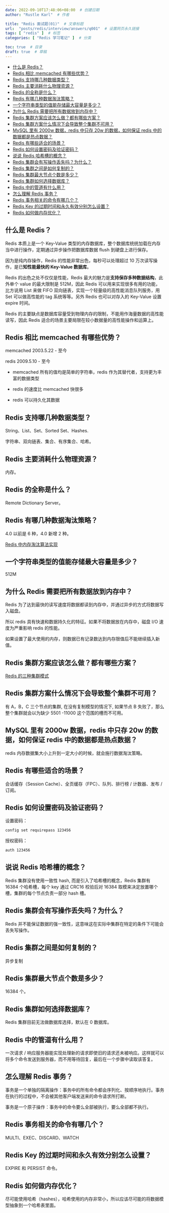 ```yaml
---
date: 2022-09-10T17:48:06+08:00  # 创建日期
author: "Rustle Karl"  # 作者

title: "Redis 面试题(01)"  # 文章标题
url:  "posts/redis/interview/answers/q001"  # 设置网页永久链接
tags: [ "redis" ]  # 标签
categories: [ "Redis 学习笔记" ]  # 分类

toc: true  # 目录
draft: true  # 草稿
---
```


- [什么是 Redis？](#什么是-redis)
- [Redis 相比 memcached 有哪些优势？](#redis-相比-memcached-有哪些优势)
- [Redis 支持哪几种数据类型？](#redis-支持哪几种数据类型)
- [Redis 主要消耗什么物理资源？](#redis-主要消耗什么物理资源)
- [Redis 的全称是什么？](#redis-的全称是什么)
- [Redis 有哪几种数据淘汰策略？](#redis-有哪几种数据淘汰策略)
- [一个字符串类型的值能存储最大容量是多少？](#一个字符串类型的值能存储最大容量是多少)
- [为什么 Redis 需要把所有数据放到内存中？](#为什么-redis-需要把所有数据放到内存中)
- [Redis 集群方案应该怎么做？都有哪些方案？](#redis-集群方案应该怎么做都有哪些方案)
- [Redis 集群方案什么情况下会导致整个集群不可用？](#redis-集群方案什么情况下会导致整个集群不可用)
- [MySQL 里有 2000w 数据，redis 中只存 20w 的数据，如何保证 redis 中的数据都是热点数据？](#mysql-里有-2000w-数据redis-中只存-20w-的数据如何保证-redis-中的数据都是热点数据)
- [Redis 有哪些适合的场景？](#redis-有哪些适合的场景)
- [Redis 如何设置密码及验证密码？](#redis-如何设置密码及验证密码)
- [说说 Redis 哈希槽的概念？](#说说-redis-哈希槽的概念)
- [Redis 集群会有写操作丢失吗？为什么？](#redis-集群会有写操作丢失吗为什么)
- [Redis 集群之间是如何复制的？](#redis-集群之间是如何复制的)
- [Redis 集群最大节点个数是多少？](#redis-集群最大节点个数是多少)
- [Redis 集群如何选择数据库？](#redis-集群如何选择数据库)
- [Redis 中的管道有什么用？](#redis-中的管道有什么用)
- [怎么理解 Redis 事务？](#怎么理解-redis-事务)
- [Redis 事务相关的命令有哪几个？](#redis-事务相关的命令有哪几个)
- [Redis Key 的过期时间和永久有效分别怎么设置？](#redis-key-的过期时间和永久有效分别怎么设置)
- [Redis 如何做内存优化？](#redis-如何做内存优化)

## 什么是 Redis？

Redis 本质上是一个 Key-Value 类型的内存数据库，整个数据库统统加载在内存当中进行操作，定期通过异步操作把数据库数据 flush 到硬盘上进行保存。

因为是纯内存操作，Redis 的性能非常出色，每秒可以处理超过 10 万次读写操作，是已**知性能最快的 Key-Value 数据库**。

Redis 的出色之处不仅仅是性能，Redis 最大的魅力是**支持保存多种数据结构**，此外单个 value 的最大限制是 512M，因此 Redis 可以用来实现很多有用的功能，比方说用 List 来做 FIFO 双向链表，实现一个轻量级的高性能消息队列服务，用 Set 可以做高性能的 tag 系统等等。另外 Redis 也可以对存入的 Key-Value 设置 expire 时间。

Redis 的主要缺点是数据库容量受到物理内存的限制，不能用作海量数据的高性能读写，因此 Redis 适合的场景主要局限在较小数据量的高性能操作和运算上。

## Redis 相比 memcached 有哪些优势？

memcached 2003.5.22 - 至今

redis 2009.5.10 - 至今

- memcached 所有的值均是简单的字符串，redis 作为其替代者，支持更为丰富的数据类型

- redis 的速度比 memcached 快很多

- redis 可以持久化其数据

## Redis 支持哪几种数据类型？

String、List、Set、Sorted Set、Hashes.

字符串、双向链表、集合、有序集合、哈希。

## Redis 主要消耗什么物理资源？

内存。

## Redis 的全称是什么？

Remote Dictionary Server。

## Redis 有哪几种数据淘汰策略？

4.0 以前是 6 种，4.0 新增 2 种。

[Redis 中内存淘汰算法实现](../../docs/internal/memory_policy.md)

## 一个字符串类型的值能存储最大容量是多少？

512M

## 为什么 Redis 需要把所有数据放到内存中？

Redis 为了达到最快的读写速度将数据都读到内存中，并通过异步的方式将数据写入磁盘。

所以 redis 具有快速和数据持久化的特征。如果不将数据放在内存中，磁盘 I/O 速度为严重影响 redis 的性能。

如果设置了最大使用的内存，则数据已有记录数达到内存限值后不能继续插入新值。

## Redis 集群方案应该怎么做？都有哪些方案？

[Redis 的三种集群模式](../../quickstart/cluster.md)

## Redis 集群方案什么情况下会导致整个集群不可用？

有 A，B，C 三个节点的集群, 在没有复制模型的情况下, 如果节点 B 失败了，那么整个集群就会以为缺少 5501 -11000 这个范围的槽而不可用。

## MySQL 里有 2000w 数据，redis 中只存 20w 的数据，如何保证 redis 中的数据都是热点数据？

redis 内存数据集大小上升到一定大小的时候，就会施行数据淘汰策略。

## Redis 有哪些适合的场景？

会话缓存（Session Cache）、全页缓存（FPC）、队列、排行榜 / 计数器、发布 / 订阅。

## Redis 如何设置密码及验证密码？

设置密码：

```bash
config set requirepass 123456
```

授权密码：

```bash
auth 123456
```

## 说说 Redis 哈希槽的概念？

Redis 集群没有使用一致性 hash, 而是引入了哈希槽的概念，Redis 集群有 16384 个哈希槽，每个 key 通过 CRC16 校验后对 16384 取模来决定放置哪个槽，集群的每个节点负责一部分 hash 槽。

## Redis 集群会有写操作丢失吗？为什么？

Redis 并不能保证数据的强一致性，这意味这在实际中集群在特定的条件下可能会丢失写操作。

## Redis 集群之间是如何复制的？

异步复制

## Redis 集群最大节点个数是多少？

16384 个。

## Redis 集群如何选择数据库？

Redis 集群目前无法做数据库选择，默认在 0 数据库。

## Redis 中的管道有什么用？

一次请求 / 响应服务器能实现处理新的请求即使旧的请求还未被响应。这样就可以将多个命令发送到服务器，而不用等待回复，最后在一个步骤中读取该答复。

## 怎么理解 Redis 事务？

事务是一个单独的隔离操作：事务中的所有命令都会序列化、按顺序地执行。事务在执行的过程中，不会被其他客户端发送来的命令请求所打断。

事务是一个原子操作：事务中的命令要么全部被执行，要么全部都不执行。

## Redis 事务相关的命令有哪几个？

MULTI、EXEC、DISCARD、WATCH

## Redis Key 的过期时间和永久有效分别怎么设置？

EXPIRE 和 PERSIST 命令。

## Redis 如何做内存优化？

尽可能使用哈希（hashes），哈希使用的内存非常小，所以应该尽可能的将数据模型抽象到一个哈希表里面。
